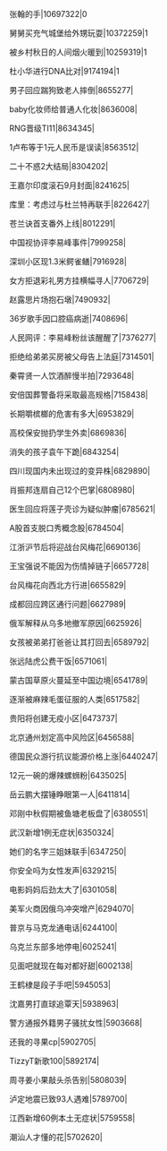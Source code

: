 张翰的手|10697322|0

舅舅买充气城堡给外甥玩耍|10372259|1

被乡村秋日的人间烟火暖到|10259319|1

杜小华进行DNA比对|9174194|1

男子回应踹狗致老人摔倒|8655277|

baby化妆师给普通人化妆|8636008|

RNG晋级TI11|8634345|

1卢布等于1元人民币是误读|8563512|

二十不惑2大结局|8304202|

王嘉尔印度滚石9月封面|8241625|

库里：考虑过与杜兰特再联手|8226427|

苍兰诀首支番外上线|8012291|

中国视协评李易峰事件|7999258|

深圳小区现1.3米鳄雀鳝|7916928|

女方拒退彩礼男方挂横幅寻人|7706729|

赵露思片场抱石墩|7490932|

36岁歌手因口腔癌病逝|7408696|

人民网评：李易峰粉丝该醒醒了|7376277|

拒绝给弟弟买房被父母告上法庭|7314501|

秦霄贤一人饮酒醉慢半拍|7293648|

安倍国葬警备将采取最高规格|7158438|

长期嚼槟榔的危害有多大|6953829|

高校保安抛扔学生外卖|6869836|

消失的孩子袁午下跪|6843254|

四川现国内未出现过的变异株|6829890|

肖振邦连扇自己12个巴掌|6808980|

医生回应将莲子壳诊为疑似肿瘤|6785621|

A股首支脱口秀概念股|6784504|

江浙沪节后将迎战台风梅花|6690136|

王宝强说不能因为伤情掉链子|6657728|

台风梅花向西北方行进|6655829|

成都回应跨区通行问题|6627989|

俄军解释从乌多地撤军原因|6625926|

女孩被弟弟打爸爸让其打回去|6589792|

张远陆虎公费干饭|6571061|

蒙古国草原火蔓延至中国边境|6541789|

逐渐被麻辣毛蛋征服的人类|6517582|

贵阳将创建无疫小区|6473737|

北京通州划定高中风险区|6456588|

德国民众游行抗议能源价格上涨|6440247|

12元一碗的爆辣螺蛳粉|6435025|

岳云鹏大摆锤睁眼第一人|6411814|

邓刚中秋假期被鱼塘老板盘了|6380551|

武汉新增1例无症状|6350324|

她们的名字三姐妹联手|6347250|

你安全吗为女性发声|6329215|

电影妈妈后劲太大了|6301058|

美军火商因俄乌冲突增产|6294070|

普京与马克龙通电话|6244100|

乌克兰东部多地停电|6025241|

见面吧就现在每对都好甜|6002138|

王鹤棣是段子手吧|5945053|

沈嘉男打直球追覃天|5938963|

警方通报外籍男子骚扰女性|5903668|

还我的寻果cp|5902705|

TizzyT新歌100|5892174|

周寻姜小果敲头杀告别|5808039|

泸定地震已致93人遇难|5789700|

江西新增60例本土无症状|5759558|

潮汕人才懂的花|5702620|

